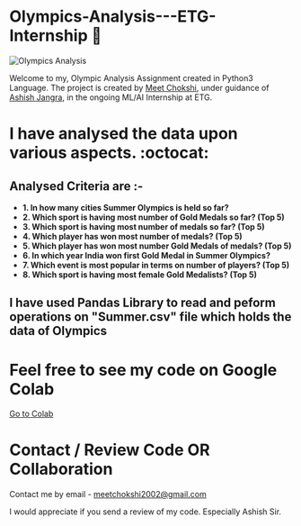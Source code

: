 # **Olympics-Analysis---ETG-Internship 🚀**

![Olympics Analysis](https://akm-img-a-in.tosshub.com/indiatoday/images/story/202107/Olympic-Schedule-1.jpg?cKs11nxhUsoYw5dRAFAkADcH1FgQc2TH&size=770:433)

Welcome to my, Olympic Analysis Assignment created in Python3 Language.
The project is created by [Meet Chokshi](https://github.com/MeetChokshi2002), under guidance of [Ashish Jangra](https://github.com/AshishJangra27), in the ongoing ML/AI Internship at ETG. 

# I have analysed the data upon various aspects. :octocat:

## **Analysed Criteria are :-**

- **1. In how many cities Summer Olympics is held so far?**
- **2. Which sport is having most number of Gold Medals so far? (Top 5)**
- **3. Which sport is having most number of medals so far? (Top 5)**
- **4. Which player has won most number of medals? (Top 5)**
- **5. Which player has won most number Gold Medals of medals? (Top 5)**
- **6. In which year India won first Gold Medal in Summer Olympics?**
- **7. Which event is most popular in terms on number of players? (Top 5)**
- **8. Which sport is having most female Gold Medalists? (Top 5)**

## **I have used Pandas Library to read and peform operations on "Summer.csv" file which holds the data of Olympics**

# Feel free to see my code on Google Colab
[Go to Colab](https://colab.research.google.com/drive/1IGAc8ap-Yd1bzMZZVJTtk9Pq_9lJtwIu?usp=sharing)

# Contact / Review Code OR Collaboration

Contact me by email - meetchokshi2002@gmail.com

I would appreciate if you send a review of my code. Especially Ashish Sir.
